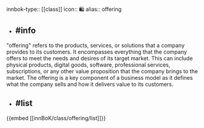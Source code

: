 innbok-type:: [[class]]
icon:: 🛍️
alias:: offering

- ## #info 
"offering" refers to the products, services, or solutions that a company provides to its customers. It encompasses everything that the company offers to meet the needs and desires of its target market. This can include physical products, digital goods, software, professional services, subscriptions, or any other value proposition that the company brings to the market. The offering is a key component of a business model as it defines what the company sells and how it delivers value to its customers.
- ## #list 
{{embed [[innBoK/class/offering/list]]}}











